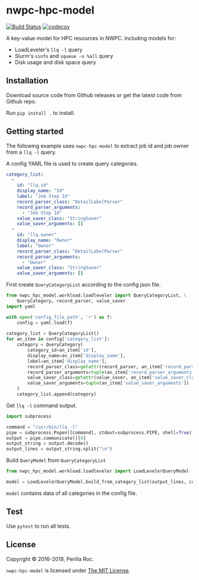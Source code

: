 # nwpc-hpc-model

[![Build Status](https://travis-ci.org/perillaroc/nwpc-hpc-model.svg?branch=master)](https://travis-ci.org/perillaroc/nwpc-hpc-model)
[![codecov](https://codecov.io/gh/perillaroc/nwpc-hpc-model/branch/master/graph/badge.svg)](https://codecov.io/gh/perillaroc/nwpc-hpc-model)

A key-value model for HPC resources in NWPC. Including models for:

* LoadLeveler's `llq -l` query
* Slurm's `sinfo` and `squeue -o %all` query
* Disk usage and disk space query

## Installation

Download source code from Github releases or get the latest code from Github repo. 

Run `pip install .` to install.

## Getting started

The following example uses `nwpc-hpc-model` to extract job id and job owner from a `llq -l` query.
 
A config YAML file is used to create query categories.

```yaml
category_list:
  -
    id: "llq.id"
    display_name: "Id"
    label: "Job Step Id"
    record_parser_class: "DetailLabelParser"
    record_parser_arguments:
      - "Job Step Id"
    value_saver_class: "StringSaver"
    value_saver_arguments: []
  -
    id: "llq.owner"
    display_name: "Owner"
    label: "Owner"
    record_parser_class: "DetailLabelParser"
    record_parser_arguments:
      - "Owner"
    value_saver_class: "StringSaver"
    value_saver_arguments: []

```

First create `QueryCategoryList` according to the config json file.

```python
from nwpc_hpc_model.workload.loadleveler import QueryCategoryList, \
    QueryCategory, record_parser, value_saver
import yaml

with open('config_file_path', 'r') as f:
    config = yaml.load(f)
    
category_list = QueryCategoryList()
for an_item in config['category_list']:
    category = QueryCategory(
        category_id=an_item['id'],
        display_name=an_item['display_name'],
        label=an_item['display_name'],
        record_parser_class=getattr(record_parser, an_item['record_parser_class']),
        record_parser_arguments=tuple(an_item['record_parser_arguments']),
        value_saver_class=getattr(value_saver, an_item['value_saver_class']),
        value_saver_arguments=tuple(an_item['value_saver_arguments'])
    )
    category_list.append(category)
```

Get `llq -l` command output.

```python
import subprocess

command = "/usr/bin/llq -l"
pipe = subprocess.Popen([command], stdout=subprocess.PIPE, shell=True)
output = pipe.communicate()[0]
output_string = output.decode()
output_lines = output_string.split("\n")
```

Build `QueryModel` from `QueryCategoryList`

```python
from nwpc_hpc_model.workload.loadleveler import LoadLevelerQueryModel

model = LoadLevelerQueryModel.build_from_category_list(output_lines, category_list)
```

`model` contains data of all categories in the config file.

## Test

Use `pytest` to run all tests.

## License

Copyright &copy; 2016-2019, Perilla Roc.

`nwpc-hpc-model` is licensed under [The MIT License](https://opensource.org/licenses/MIT).

